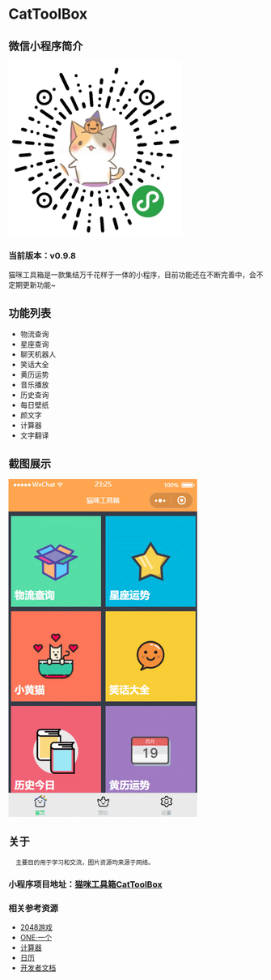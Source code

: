 # CatToolBox
## 微信小程序简介

<img src="img/logo.jpg">

### 当前版本：v0.9.8

猫咪工具箱是一款集结万千花样于一体的小程序，目前功能还在不断完善中，会不定期更新功能~

## 功能列表

- 物流查询
- 星座查询
- 聊天机器人
- 笑话大全
- 黄历运势
- 音乐播放
- 历史查询
- 每日壁纸
- 颜文字
- 计算器
- 文字翻译

## 截图展示

<img src="img/show.gif">

## 关于

      主要目的用于学习和交流，图片资源均来源于网络。

### 小程序项目地址：[猫咪工具箱CatToolBox](https://github.com/TangerineSpecter/CatToolBox)

### 相关参考资源

- [2048游戏](https://github.com/gabrielecirulli/2048)
- [ONE·一个](https://github.com/ahonn/weapp-one)
- [计算器](https://github.com/dunizb/wxapp-sCalc)
- [日历](https://github.com/treadpit/wx_calendar)
- [开发者文档](https://mp.weixin.qq.com/debug/wxadoc/dev/index.html)